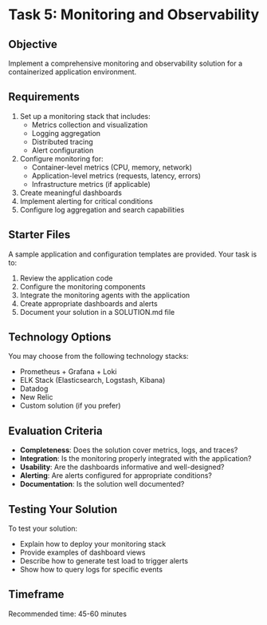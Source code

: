 # Task 5: Monitoring and Observability

## Objective
Implement a comprehensive monitoring and observability solution for a containerized application environment.

## Requirements
1. Set up a monitoring stack that includes:
   - Metrics collection and visualization
   - Logging aggregation
   - Distributed tracing
   - Alert configuration
2. Configure monitoring for:
   - Container-level metrics (CPU, memory, network)
   - Application-level metrics (requests, latency, errors)
   - Infrastructure metrics (if applicable)
3. Create meaningful dashboards
4. Implement alerting for critical conditions
5. Configure log aggregation and search capabilities

## Starter Files
A sample application and configuration templates are provided. Your task is to:
1. Review the application code
2. Configure the monitoring components
3. Integrate the monitoring agents with the application
4. Create appropriate dashboards and alerts
5. Document your solution in a SOLUTION.md file

## Technology Options
You may choose from the following technology stacks:
- Prometheus + Grafana + Loki
- ELK Stack (Elasticsearch, Logstash, Kibana)
- Datadog
- New Relic
- Custom solution (if you prefer)

## Evaluation Criteria
- **Completeness**: Does the solution cover metrics, logs, and traces?
- **Integration**: Is the monitoring properly integrated with the application?
- **Usability**: Are the dashboards informative and well-designed?
- **Alerting**: Are alerts configured for appropriate conditions?
- **Documentation**: Is the solution well documented?

## Testing Your Solution
To test your solution:
- Explain how to deploy your monitoring stack
- Provide examples of dashboard views
- Describe how to generate test load to trigger alerts
- Show how to query logs for specific events

## Timeframe
Recommended time: 45-60 minutes
